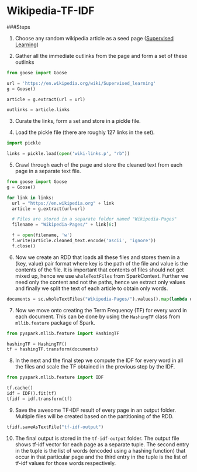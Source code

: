# Wikipedia-TF-IDF

###Steps

1. Choose any random wikipedia article as a seed page ([Supervised
Learning](https://en.wikipedia.org/wiki/Supervised_learning))

2. Gather all the immediate outlinks from the page and form a set of these
outlinks

  ```python
  from goose import Goose

  url = 'https://en.wikipedia.org/wiki/Supervised_learning'
  g = Goose()

  article = g.extract(url = url)

  outlinks = article.links
  ```

3. Curate the links, form a set and store in a pickle file.

4. Load the pickle file (there are roughly 127 links in the set).

  ```python
  import pickle

  links = pickle.load(open('wiki-links.p', "rb"))
  ```

5. Crawl through each of the page and store the cleaned text from each page in a
separate text file.

  ```python
  from goose import Goose
  g = Goose()

  for link in links:
    url = "https://en.wikipedia.org" + link
    article = g.extract(url=url)

    # Files are stored in a separate folder named "Wikipedia-Pages"
    filename = "Wikipedia-Pages/" + link[6:]

    f = open(filename, 'w')
    f.write(article.cleaned_text.encode('ascii', 'ignore'))
    f.close()

  ```

6. Now we create an RDD that loads all these files and stores them in a (key,
value) pair format where key is the path of the file and value is the contents
of the file. It is important that contents of files should not get mixed up,
hence we use `wholeTextFiles` from SparkContext. Further we need only the
content and not the paths, hence we extract only values and finally we split the
text of each article to obtain only words.

  ```python
  documents = sc.wholeTextFiles("Wikipedia-Pages/").values().map(lambda doc: re.split('\W+', doc))
  ```

7. Now we move onto creating the Term Frequency (TF) for every word in each
document. This can be done by using the `HashingTF` class from `mllib.feature`
package of Spark.

  ```python
  from pyspark.mllib.feature import HashingTF

  hashingTF = HashingTF()
  tf = hashingTF.transform(documents)
  ```

8. In the next and the final step we compute the IDF for every word in all the
files and scale the TF obtained in the previous step by the IDF.

  ```python
  from pyspark.mllib.feature import IDF

  tf.cache()
  idf = IDF().fit(tf)
  tfidf = idf.transform(tf)
  ```

9. Save the awesome TF-IDF result of every page in an output folder. Multiple
files will be created based on the partitioning of the RDD.

  ```python
  tfidf.saveAsTextFile("tf-idf-output")
  ```

10. The final output is stored in the `tf-idf-output` folder. The output file
shows tf-idf vector for each page as a separate tuple. The second entry in the
tuple is the list of words (encoded using a hashing function) that occur in that
particular page and the third entry in the tuple is the list of tf-idf values
for those words respectively.
